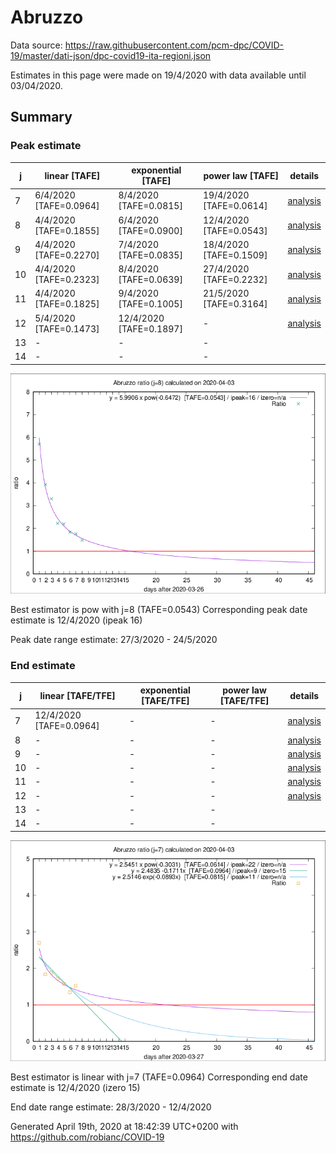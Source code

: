 # Abruzzo


Data source: https://raw.githubusercontent.com/pcm-dpc/COVID-19/master/dati-json/dpc-covid19-ita-regioni.json

Estimates in this page were made on 19/4/2020 with data available until 03/04/2020.


## Summary 

### Peak estimate 
|j|linear [TAFE]|exponential [TAFE]|power law [TAFE]|details|
|---|----|-----------|---------|-------|
|7|6/4/2020 [TAFE=0.0964]|8/4/2020 [TAFE=0.0815]|19/4/2020 [TAFE=0.0614]|[analysis](COVID-19_abruzzo_j7_2020-04-03.md)|
|8|4/4/2020 [TAFE=0.1855]|6/4/2020 [TAFE=0.0900]|12/4/2020 [TAFE=0.0543]|[analysis](COVID-19_abruzzo_j8_2020-04-03.md)|
|9|4/4/2020 [TAFE=0.2270]|7/4/2020 [TAFE=0.0835]|18/4/2020 [TAFE=0.1509]|[analysis](COVID-19_abruzzo_j9_2020-04-03.md)|
|10|4/4/2020 [TAFE=0.2323]|8/4/2020 [TAFE=0.0639]|27/4/2020 [TAFE=0.2232]|[analysis](COVID-19_abruzzo_j10_2020-04-03.md)|
|11|4/4/2020 [TAFE=0.1825]|9/4/2020 [TAFE=0.1005]|21/5/2020 [TAFE=0.3164]|[analysis](COVID-19_abruzzo_j11_2020-04-03.md)|
|12|5/4/2020 [TAFE=0.1473]|12/4/2020 [TAFE=0.1897]|-|[analysis](COVID-19_abruzzo_j12_2020-04-03.md)|
|13|-|-|-||
|14|-|-|-||

![best peak estimate](COVID-19_abruzzo_j8_2020-04-03.png)

Best estimator is pow with j=8 (TAFE=0.0543)
Corresponding peak date estimate is 12/4/2020 (ipeak 16)


Peak date range estimate: 27/3/2020 - 24/5/2020

### End estimate 
|j|linear [TAFE/TFE]|exponential [TAFE/TFE]|power law [TAFE/TFE]|details|
|---|----|-----------|---------|-------|
|7|12/4/2020 [TAFE=0.0964]|-|-|[analysis](COVID-19_abruzzo_j7_2020-04-03.md)|
|8|-|-|-|[analysis](COVID-19_abruzzo_j8_2020-04-03.md)|
|9|-|-|-|[analysis](COVID-19_abruzzo_j9_2020-04-03.md)|
|10|-|-|-|[analysis](COVID-19_abruzzo_j10_2020-04-03.md)|
|11|-|-|-|[analysis](COVID-19_abruzzo_j11_2020-04-03.md)|
|12|-|-|-|[analysis](COVID-19_abruzzo_j12_2020-04-03.md)|
|13|-|-|-||
|14|-|-|-||

![best zero estimate](COVID-19_abruzzo_j7_2020-04-03.png)

Best estimator is linear with j=7 (TAFE=0.0964)
Corresponding end date estimate is 12/4/2020 (izero 15)


End date range estimate: 28/3/2020 - 12/4/2020

Generated April 19th, 2020 at 18:42:39 UTC+0200 with https://github.com/robianc/COVID-19

